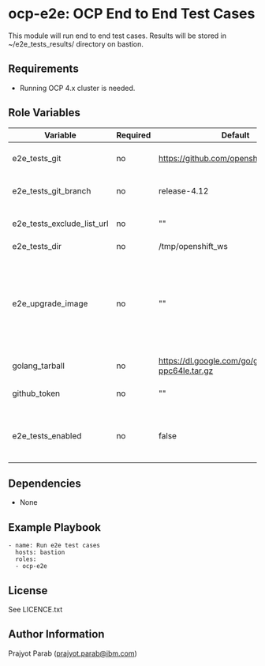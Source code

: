 ocp-e2e: OCP End to End Test Cases
=========

This module will run end to end test cases. Results will be stored in ~/e2e_tests_results/ directory on bastion.

Requirements
------------

 - Running OCP 4.x cluster is needed.

Role Variables
--------------

| Variable                    | Required | Default                                    | Comments                                            |
|-----------------------------|----------|--------------------------------------------|-----------------------------------------------------|
| e2e_tests_git               | no       | https://github.com/openshift/origin        | Git repo url for the e2e tests                      |
| e2e_tests_git_branch        | no       | release-4.12                               | Git repo branch for e2e tests                       |
| e2e_tests_exclude_list_url  | no       | ""                                         | URL to list of testcases to be excluded             |
| e2e_tests_dir               | no       | /tmp/openshift_ws                          | Test directory                                      |
| e2e_upgrade_image           | no       | ""                                         | The cluster will be upgraded to this image by e2e. In case of an empty string, the upgrade won't be done. |
| golang_tarball              | no       | https://dl.google.com/go/go1.18.6.linux-ppc64le.tar.gz | HTTP URL for golang tarball             |
| github_token                | no       | ""                                         | Github token used for authentication                |
| e2e_tests_enabled           | no       | false                                      | Flag to be set to true to enable e2e tests playbook |

Dependencies
------------

 - None

Example Playbook
----------------

    - name: Run e2e test cases
      hosts: bastion
      roles:
      - ocp-e2e

License
-------

See LICENCE.txt

Author Information
------------------

Prajyot Parab (prajyot.parab@ibm.com)
